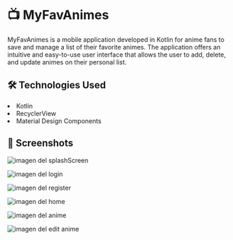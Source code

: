 <h1>📺 MyFavAnimes</h1>
MyFavAnimes is a mobile application developed in Kotlin for anime fans to save and manage a list of their favorite animes. The application offers an intuitive and easy-to-use user interface that allows the user to add, delete, and update animes on their personal list.

<h2>🛠️ Technologies Used</h2>

<li>Kotlin</li>
<li>RecyclerView</li>
<li>Material Design Components</li>

<h2>📱 Screenshots</h2>

![imagen del splashScreen](https://res.cloudinary.com/dp7brg2ul/image/upload/v1678921845/MyFavAnimes/splashScreen_eezla4.jpg)

![imagen del login](https://res.cloudinary.com/dp7brg2ul/image/upload/v1678921845/MyFavAnimes/login_afak7s.jpg)

![imagen del register](https://res.cloudinary.com/dp7brg2ul/image/upload/v1678921845/MyFavAnimes/register_r3zx6v.jpg)

![imagen del home](https://res.cloudinary.com/dp7brg2ul/image/upload/v1678921845/MyFavAnimes/home_j0ttz9.jpg)

![imagen del anime](https://res.cloudinary.com/dp7brg2ul/image/upload/v1678921846/MyFavAnimes/anime_rcjfl7.jpg)

![imagen del edit anime](https://res.cloudinary.com/dp7brg2ul/image/upload/v1678921845/MyFavAnimes/newEditAnime_j0rax3.jpg)
